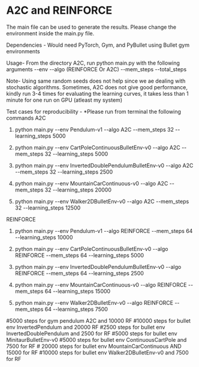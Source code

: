 # A2C and REINFORCE

The main file can be used to generate the results. Please change the environment inside the main.py file.

Dependencies - Would need PyTorch, Gym, and PyBullet using Bullet gym environments

Usage- From the directory A2C, run python main.py with the following arguments
--env
--algo (REINFORCE Or A2C)
--mem_steps
--total_steps

Note- Using same random seeds does not help since we ae dealing with stochastic algorithms. Sometimes, A2C does not give good performance, kindly run 3-4 times for evaluating the learning curves, it takes less than 1 minute for one run on GPU (atleast my system)


Test cases for reproducibility - 
*Please run from terminal the following commands
A2C
1) python main.py --env Pendulum-v1 --algo A2C --mem_steps 32 --learning_steps 5000

2) python main.py --env CartPoleContinuousBulletEnv-v0 --algo A2C --mem_steps 32 --learning_steps 5000

3) python main.py --env InvertedDoublePendulumBulletEnv-v0 --algo A2C --mem_steps 32 --learning_steps 2500

4) python main.py --env MountainCarContinuous-v0 --algo A2C --mem_steps 32 --learning_steps 20000

5) python main.py --env Walker2DBulletEnv-v0 --algo A2C --mem_steps 32 --learning_steps 12500

REINFORCE
1) python main.py --env Pendulum-v1 --algo REINFORCE --mem_steps 64 --learning_steps 10000

2) python main.py --env CartPoleContinuousBulletEnv-v0 --algo REINFORCE --mem_steps 64 --learning_steps 5000

3) python main.py --env InvertedDoublePendulumBulletEnv-v0 --algo REINFORCE --mem_steps 64 --learning_steps 2500

4) python main.py --env MountainCarContinuous-v0 --algo REINFORCE --mem_steps 64 --learning_steps 15000

5) python main.py --env Walker2DBulletEnv-v0 --algo REINFORCE --mem_steps 64 --learning_steps 7500




  #5000 steps for gym pendulum A2C and 10000 RF
    #10000 steps for bullet env InvertedPendulum and 20000 RF
    #2500 steps for bullet env InvertedDoublePendulum and 2500 for RF
    #5000 steps for bullet env MinitaurBulletEnv-v0
    #5000 steps for bullet env ContinuousCartPole and 7500 for RF
    # 20000 steps for bullet env MountainCarContinuous AND 15000 for RF
    #10000 steps for bullet env Walker2DBulletEnv-v0 and 7500 for RF
